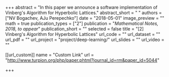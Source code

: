+++
abstract = "In this paper we announce a software implementation of Vinberg's Algorithm for Hyperbolic Lattices."
abstract_short = " "
authors = ["NV Bogachev, AJu Perepechko"]
date = "2018-05-01"
image_preview = ""
math = true
publication_types = ["2"]
publication = "*Mathematical Notes, 2018, to appear*"
publication_short = ""
selected = false
title = "[2] Vinberg's Algorithm for Hyperbolic Lattices"
url_code = ""
url_dataset = ""
url_pdf = ""
url_project = "project/deep-learning/"
url_slides = ""
url_video = ""


[[url_custom]]
name = "Custom Link"
url = "http://www.turpion.org/php/paper.phtml?journal_id=rm&paper_id=5044"


+++

